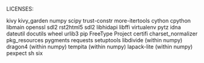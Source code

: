 LICENSES:


kivy
kivy_garden
numpy
scipy
trust-constr
more-itertools
cython
cpython
libmain
openssl
sdl2
rst2html5
sdl2
libhidapi
libffi
virtualenv
pytz
idna
dateutil
docutils
wheel
urlib3
pip
FreeType Project
certifi
charset_normalizer
pkg_resources
pygments
requests
setuptools
libdivide (within numpy)
dragon4 (within numpy)
tempita (within numpy)
lapack-lite (within numpy)
pexpect
sh
six


